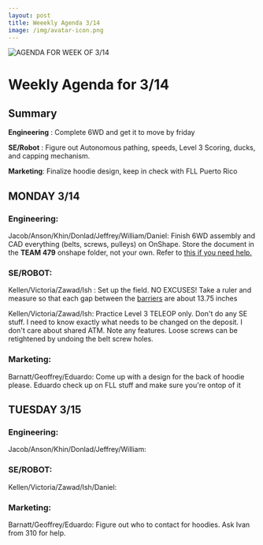 ```yaml
---
layout: post
title: Weeekly Agenda 3/14
image: /img/avatar-icon.png
---
```


![AGENDA FOR WEEK OF 3/14]()

# Weekly Agenda for 3/14

## Summary
**Engineering** : Complete 6WD and get it to move by friday

**SE/Robot** : Figure out Autonomous pathing, speeds, Level 3 Scoring, ducks, and capping mechanism.

**Marketing**: Finalize hoodie design, keep in check with FLL Puerto Rico


## MONDAY 3/14

### Engineering:

Jacob/Anson/Khin/Donlad/Jeffrey/William/Daniel: Finish 6WD assembly and CAD everything (belts, screws, pulleys) on OnShape. Store the document in the **TEAM 479** onshape folder, not your own. 
Refer to [this if you need help.](https://www.youtube.com/channel/UCU4upM6StpAgJNT606dxhQQ/videos)


### SE/ROBOT:

Kellen/Victoria/Zawad/Ish : Set up the field. NO EXCUSES! Take a ruler and measure so that each gap between the [barriers](https://cdn.discordapp.com/attachments/688234546105286739/952766829380649010/unknown.png) are about 13.75 inches

Kellen/Victoria/Zawad/Ish: Practice Level 3 TELEOP only. Don't do any SE stuff. I need to know exactly what needs to be changed on the deposit. I don't care about shared ATM.
Note any features. Loose screws can be retightened by undoing the belt screw holes.

### Marketing: 

Barnatt/Geoffrey/Eduardo: Come up with a design for the back of hoodie please. Eduardo check up on FLL stuff and make sure you're ontop of it

## TUESDAY 3/15

### Engineering:

Jacob/Anson/Khin/Donlad/Jeffrey/William: 


### SE/ROBOT:

Kellen/Victoria/Zawad/Ish/Daniel: 

### Marketing: 

Barnatt/Geoffrey/Eduardo: Figure out who to contact for hoodies. Ask Ivan from 310 for help.



